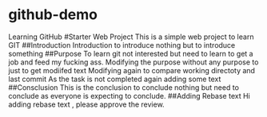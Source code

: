 # github-demo
Learning GitHub
#Starter Web Project
This is a simple web project to learn GIT
##Introduction
Introduction to introduce nothing but to introduce something
##Purpose
To learn git not interested but need to learn to get a job and feed my fucking ass.
Modifying the purpose without any purpose to just to get modiifed text
Modifying again to compare working directoty and last commit
As the task is not completed again adding some text
##Consclusion
This is the conclusion to conclude nothing but need to conclude as everyone is expecting to conclude.
##Adding Rebase text
Hi adding rebase text , please approve the review.
